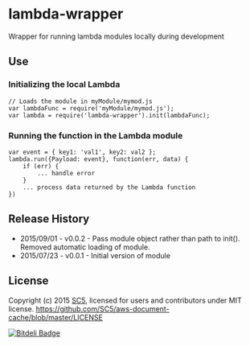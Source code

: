 # lambda-wrapper
Wrapper for running lambda modules locally during development

## Use 

### Initializing the local Lambda

    // Loads the module in myModule/mymod.js
    var lambdaFunc = require('myModule/mymod.js');
    var lambda = require('lambda-wrapper').init(lambdaFunc); 

### Running the function in the Lambda module

    var event = { key1: 'val1', key2: val2 };
    lambda.run({Payload: event}, function(err, data) {
        if (err) {
            ... handle error
        }
        ... process data returned by the Lambda function
    })

## Release History

* 2015/09/01 - v0.0.2 - Pass module object rather than path to init(). 
                        Removed automatic loading of module. 
* 2015/07/23 - v0.0.1 - Initial version of module

## License

Copyright (c) 2015 [SC5](http://sc5.io/), licensed for users and contributors under MIT license.
https://github.com/SC5/aws-document-cache/blob/master/LICENSE


[![Bitdeli Badge](https://d2weczhvl823v0.cloudfront.net/SC5/lambda-local/trend.png)](https://bitdeli.com/free "Bitdeli Badge")